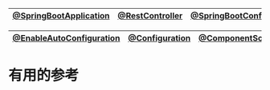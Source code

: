

[@SpringBootApplication](https://github.com/stevenli91748/JAVA-Architecture/blob/master/JAVA%20Framework/SpringBoot/SpringBoot%E6%B3%A8%E8%A7%A3/%40SpringBootApplication.md)|[@RestController](https://github.com/stevenli91748/JAVA-Architecture/blob/master/JAVA%20Framework/SpringBoot/SpringBoot注解/%40RestController.md)|[@SpringBootConfiguration](https://github.com/stevenli91748/JAVA-Architecture/tree/master/JAVA%20Framework/SpringBoot/SpringBoot注解)|
---|---|---|

[@EnableAutoConfiguration](https://github.com/stevenli91748/JAVA-Architecture/blob/master/JAVA%20Framework/SpringBoot/SpringBoot%E6%B3%A8%E8%A7%A3/%40EnableAutoConfiguratio.md)|[@Configuration](https://github.com/stevenli91748/JAVA-Architecture/blob/master/JAVA%20Framework/SpringBoot/SpringBoot注解/%40Configuration.md)|[@ComponentScan](https://github.com/stevenli91748/JAVA-Architecture/blob/master/JAVA%20Framework/SpringBoot/SpringBoot注解/%40ComponentScan.md)|
---|---|---|



# 有用的参考



